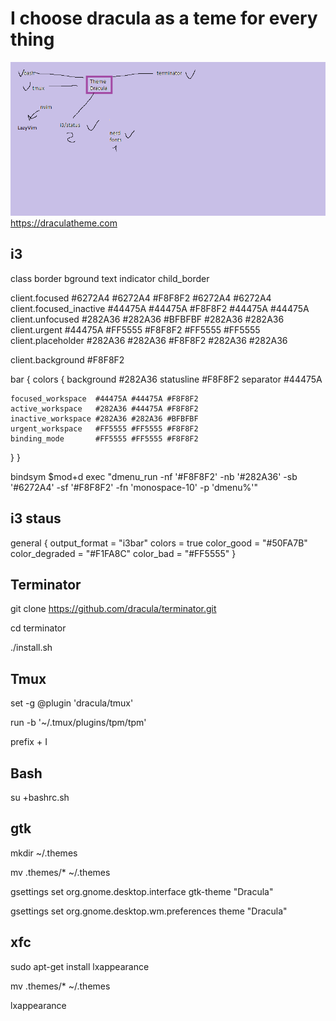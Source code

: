 # I choose dracula as a teme for every thing

![dracula scheme](schema.png)
<https://draculatheme.com>

## i3

class                 border  bground text    indicator child_border

client.focused          #6272A4 #6272A4 #F8F8F2 #6272A4   #6272A4
client.focused_inactive #44475A #44475A #F8F8F2 #44475A   #44475A
client.unfocused        #282A36 #282A36 #BFBFBF #282A36   #282A36
client.urgent           #44475A #FF5555 #F8F8F2 #FF5555   #FF5555
client.placeholder      #282A36 #282A36 #F8F8F2 #282A36   #282A36

client.background       #F8F8F2

bar {
  colors {
    background #282A36
    statusline #F8F8F2
    separator  #44475A

    focused_workspace  #44475A #44475A #F8F8F2
    active_workspace   #282A36 #44475A #F8F8F2
    inactive_workspace #282A36 #282A36 #BFBFBF
    urgent_workspace   #FF5555 #FF5555 #F8F8F2
    binding_mode       #FF5555 #FF5555 #F8F8F2
  }
}

bindsym $mod+d exec "dmenu_run -nf '#F8F8F2' -nb '#282A36' -sb '#6272A4' -sf '#F8F8F2' -fn 'monospace-10' -p 'dmenu%'"

## i3 staus

general {
  output_format = "i3bar"
  colors = true
  color_good = "#50FA7B"
  color_degraded = "#F1FA8C"
  color_bad = "#FF5555"
}

## Terminator

git clone <https://github.com/dracula/terminator.git>

cd terminator

./install.sh

## Tmux

set -g @plugin 'dracula/tmux'

run -b '~/.tmux/plugins/tpm/tpm'

prefix + I

## Bash

su +bashrc.sh

## gtk

mkdir ~/.themes

mv .themes/* ~/.themes

gsettings set org.gnome.desktop.interface gtk-theme "Dracula"

gsettings set org.gnome.desktop.wm.preferences theme "Dracula"


## xfc 

sudo apt-get install lxappearance


mv .themes/* ~/.themes

lxappearance

